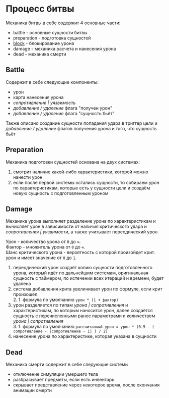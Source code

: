 # Процесс битвы

Механика битвы в себе содержит 4 основные части:

-   battle - основные сущности битвы
-   preparation - подготовка сущностей
-   [block](Block.md) - блокирование урона
-   damage - механика расчета и нанесения урона
-   dead - механика смерти

## Battle

Содержит в себе следующие компоненты:

-   урон
-   карта нанесения урона
-   _сопротивление | уязвимость_
-   _добавление / удаление_ флага "получен урон"
-   _добавление / удаление_ флага "сущность бьёт"

Также описано создание сущности попадания удара в триггер цели и _добавление / удаление_ флагов получения урона и того, что сущность бьёт

## Preparation

Механика подготовки сущностей основана на двух системах:

1. смотрит наличие какой-либо характеристики, которой можно нанести урон
2. если после первой системы остались сущности, то собираем урон по характеристикам, которые есть у сущности цели и создаём новую сущность с подготовленным уроном

## Damage

Механика урона выполняет разделение урона по характеристикам и вычисляет урон в зависимости от наличия критического удара и _сопротивления | уязвимости_, а также учитывает переодический урон

Урон - количество урона от `0` до `∞`.  
Фактор - множитель урона от `0` до `∞`.  
Шанс критического урона - вероятность с которой произойдет крит. урон и имеет значение от `0` до `1`.

1. переодический урон создаёт копию сущности подготовленного урона, который идёт по дальнейшим системам, оригинальная сущность с таймером, по истечении всех итераций и времени, будет удалена
2. система добавления крита увеличивает урон по формуле, если крит произошёл.  
   2. 1. формула по умолчанию `урон * (1 + фактор)`
3. урон разделяется по типам _урона | сопротивления_ и характеристикам, по которым наносится урон, далее создаётся сущность с перечисленными ранее параметрами и количеством _урона | сопротивления_  
   3. 1. формула по умолчанию `рассчитанный урон = урон * (0.5 - ( сопротивление - |сопротивление - 1| ) / 2)`
4. нанесение урона по характеристике, которая указана в сущности

## Dead

Механика смерти содержит в себе следующие системы

-   отключение симуляции умершего тела
-   разбрасывает предметы, если есть инвентарь
-   скрывает представление через некоторое время, после окончания анимации смерти
